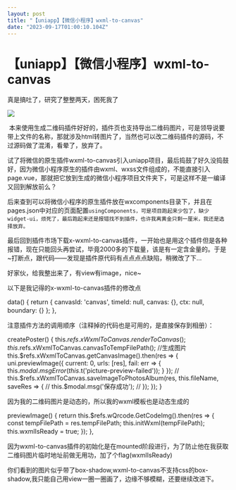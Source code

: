 ```yaml
---
layout: post
title: "【uniapp】【微信小程序】wxml-to-canvas"
date: "2023-09-17T01:00:10.104Z"
---
```

【uniapp】【微信小程序】wxml-to-canvas
=============================

真是搞吐了，研究了整整两天，困死我了

![](https://img2023.cnblogs.com/blog/1053091/202309/1053091-20230916131032616-1843926781.png)

 本来使用生成二维码插件好好的，插件页也支持导出二维码图片，可是领导说要带上文件的名称，那就涉及html转图片了，当然也可以改二维码插件的源码，不过源码做了混淆，看晕了，放弃了。

试了将微信的原生插件wxml-to-canvas引入uniapp项目，最后捣鼓了好久没捣鼓好，因为微信小程序原生的插件由wxml、wxss文件组成的，不能直接引入page.vue，那就把它放到生成的微信小程序项目文件夹下，可是这样不是一编译又回到解放前么？

后来查到可以将微信小程序的原生插件放在wxcomponents目录下，并且在pages.json中对应的页面配置`usingComponents，可是项目跑起来少包了，缺少widget-ui，烦死了，最后跑起来还是报错找不到插件，也许我离黄金只剩一厘米，我还是选择放弃。`

最后回到插件市场下载x-wxml-to-canvas插件，一开始也是用这个插件但是各种报错，现在只能回头再尝试，毕竟2000多的下载量，该是有一定含金量的。于是~打断点，跟代码——发现是插件原代码有点点点点缺陷，稍微改了下...

好家伙，给我整出来了，有view有image，nice~

以下是我记得的x-wxml-to-canvas插件的修改点

data() {
			return {
				canvasId: 'canvas',
				timeId: null,
				canvas: {},
				ctx: null,
				boundary: {}
			};
		},　　

注意插件方法的调用顺序（注释掉的代码也是可用的，是直接保存到相册）：

createPoster() {
			this.$refs.xWxmlToCanvas.renderToCanvas();
			this.$refs.xWxmlToCanvas.canvasToTempFilePath(); //生成图片
			this.$refs.xWxmlToCanvas.getCanvasImage().then(res => {
				uni.previewImage({
					current: 0,
					urls: \[res\],
					fail: err => {
						this.$modal.msgError(this.$t('picture-preview-failed'));
					}
				});
				// this.$refs.xWxmlToCanvas.saveImageToPhotosAlbum(res, this.fileName, saveRes => {
				// 	this.$modal.msg('保存成功');
				// });
			});
		}　

因为我的二维码图片是动态的，所以我的wxml模板也是动态生成的

previewImage() {
			return this.$refs.wQrcode.GetCodeImg().then(res => {
				const tempFilePath = res.tempFilePath;
				this.initWxml(tempFilePath);
				this.wxmlIsReady = true;
			});
		},　

因为wxml-to-canvas插件的初始化是在mounted阶段进行，为了防止他在我获取二维码图片临时地址前做无用功，加了个flag(wxmlIsReady)

<XWxmlToCanvas v-if="wxmlIsReady" ref="xWxmlToCanvas" :hide="true" :width="500" :height="style.container.height" :xStyle="style" :xWxml="wxml" />

你们看到的图片似乎带了box-shadow,wxml-to-canvas不支持css的box-shadow,我只能自己用view一圈一圈画了，边缘不够模糊，还要继续改进下。